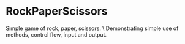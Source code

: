 # RockPaperScissors

Simple game of rock, paper, scissors. \\
Demonstrating simple use of methods, control flow, input and output.
